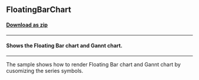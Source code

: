 ## FloatingBarChart
#### [Download as zip](https://grapecity.github.io/DownGit/#/home?url=https://github.com/GrapeCity/ComponentOne-UWP-Samples/tree/master/C1.UWP.FlexChart/CS/FloatingBarChart)
____
#### Shows the Floating Bar chart and Gannt chart.
____
The sample shows how to render Floating Bar chart and Gannt chart by cusomizing the series symbols.

